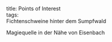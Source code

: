 title: Points of Interest  
tags:   
Fichtenschweine hinter dem Sumpfwald

Magiequelle in der Nähe von Eisenbach